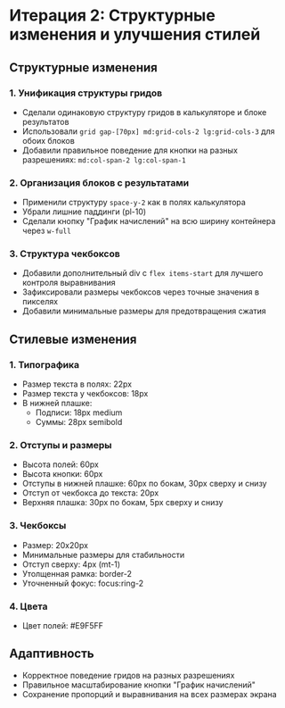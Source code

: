 # Итерация 2: Структурные изменения и улучшения стилей

## Структурные изменения

### 1. Унификация структуры гридов
- Сделали одинаковую структуру гридов в калькуляторе и блоке результатов
- Использовали `grid gap-[70px] md:grid-cols-2 lg:grid-cols-3` для обоих блоков
- Добавили правильное поведение для кнопки на разных разрешениях: `md:col-span-2 lg:col-span-1`

### 2. Организация блоков с результатами
- Применили структуру `space-y-2` как в полях калькулятора
- Убрали лишние паддинги (pl-10)
- Сделали кнопку "График начислений" на всю ширину контейнера через `w-full`

### 3. Структура чекбоксов
- Добавили дополнительный div с `flex items-start` для лучшего контроля выравнивания
- Зафиксировали размеры чекбоксов через точные значения в пикселях
- Добавили минимальные размеры для предотвращения сжатия

## Стилевые изменения

### 1. Типографика
- Размер текста в полях: 22px
- Размер текста у чекбоксов: 18px
- В нижней плашке:
  - Подписи: 18px medium
  - Суммы: 28px semibold

### 2. Отступы и размеры
- Высота полей: 60px
- Высота кнопки: 60px
- Отступы в нижней плашке: 60px по бокам, 30px сверху и снизу
- Отступ от чекбокса до текста: 20px
- Верхняя плашка: 30px по бокам, 5px сверху и снизу

### 3. Чекбоксы
- Размер: 20x20px
- Минимальные размеры для стабильности
- Отступ сверху: 4px (mt-1)
- Утолщенная рамка: border-2
- Уточненный фокус: focus:ring-2

### 4. Цвета
- Цвет полей: #E9F5FF

## Адаптивность
- Корректное поведение гридов на разных разрешениях
- Правильное масштабирование кнопки "График начислений"
- Сохранение пропорций и выравнивания на всех размерах экрана 